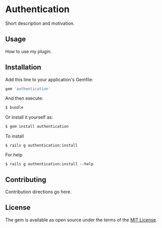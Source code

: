 # Authentication
Short description and motivation.

## Usage
How to use my plugin.

## Installation
Add this line to your application's Gemfile:

```ruby
gem 'authentication'
```

And then execute:
```bash
$ bundle
```

Or install it yourself as:
```bash
$ gem install authentication
```

To install
```
$ rails g authentication:install
```

For help
```
$ rails g authentication:install --help
```

## Contributing
Contribution directions go here.

## License
The gem is available as open source under the terms of the [MIT License](https://opensource.org/licenses/MIT).

